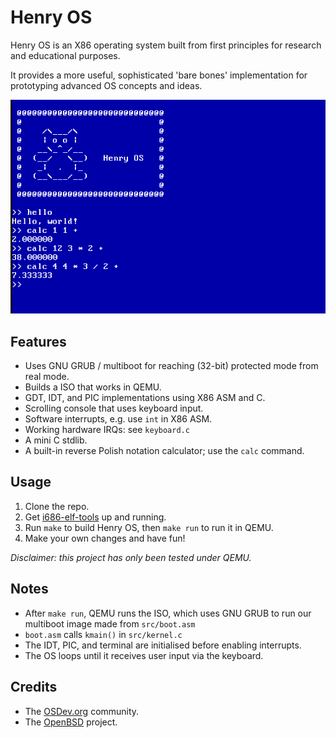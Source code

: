 # Henry OS

Henry OS is an X86 operating system built from first principles for research and educational purposes.

It provides a more useful, sophisticated 'bare bones' implementation for prototyping advanced OS concepts and ideas.

<img src="henryos_screenshot.png" alt="Henry OS screenshot" />

## Features

+ Uses GNU GRUB / multiboot for reaching (32-bit) protected mode from real mode.
+ Builds a ISO that works in QEMU.
+ GDT, IDT, and PIC implementations using X86 ASM and C.
+ Scrolling console that uses keyboard input.
+ Software interrupts, e.g. use `int` in X86 ASM.
+ Working hardware IRQs: see `keyboard.c`
+ A mini C stdlib.
+ A built-in reverse Polish notation calculator; use the `calc` command.

## Usage

1. Clone the repo.
2. Get [i686-elf-tools](https://github.com/lordmilko/i686-elf-tools) up and running.
3. Run `make` to build Henry OS, then `make run` to run it in QEMU.
4. Make your own changes and have fun!

*Disclaimer: this project has only been tested under QEMU.*

## Notes

+ After `make run`, QEMU runs the ISO, which uses GNU GRUB to run our multiboot image made from `src/boot.asm`
+ `boot.asm` calls `kmain()` in `src/kernel.c`
+ The IDT, PIC, and terminal are initialised before enabling interrupts.
+ The OS loops until it receives user input via the keyboard.

## Credits

+ The [OSDev.org](https://osdev.org) community.
+ The [OpenBSD](www.openbsd.org) project.
